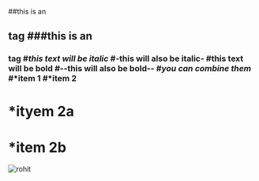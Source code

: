 
  ##this is an <h2> tag
  ###this is an <h3> tag
  #*this text will be italic*
  #-this will also be italic-
  #**this text will be bold**
  #--this will also be bold--
  #*you **can** combine them*
  #*item 1
  #*item 2
  # *ityem 2a
  # *item 2b
  
  
  ![rohit](https://resources.platform.bcci.tv/bcci/photo/2019/12/18/f8838142-87b1-4db1-895d-92ecf54c4dcd/VRP4805.jpg)
